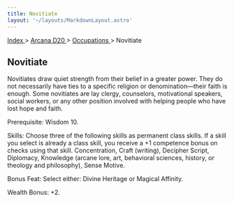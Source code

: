```yaml
---
title: Novitiate
layout: '~/layouts/MarkdownLayout.astro'
---
```


[ Index ](/) > [ Arcana D20 ](/arcana.d20.srd) > [ Occupations ](/arcana.d20.srd/occupations) > Novitiate

##  Novitiate

Novitiates draw quiet strength from their belief in a greater power. They do
not necessarily have ties to a specific religion or denomination—their faith
is enough. Some novitiates are lay clergy, counselors, motivational speakers,
social workers, or any other position involved with helping people who have
lost hope and faith.

Prerequisite: Wisdom 10.

Skills: Choose three of the following skills as permanent class skills. If a
skill you select is already a class skill, you receive a +1 competence bonus
on checks using that skill. Concentration, Craft (writing), Decipher Script,
Diplomacy, Knowledge (arcane lore, art, behavioral sciences, history, or
theology and philosophy), Sense Motive.

Bonus Feat: Select either: Divine Heritage or Magical Affinity.

Wealth Bonus: +2.

